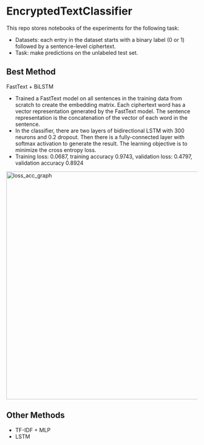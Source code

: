# EncryptedTextClassifier

This repo stores notebooks of the experiments for the following task:

- Datasets: each entry in the dataset starts with a binary label (0 or 1) followed by a sentence-level ciphertext. 
- Task: make predictions on the unlabeled test set.

## Best Method
FastText + BiLSTM
- Trained a FastText model on all sentences in the training data from scratch to create the embedding matrix. Each ciphertext word has a vector representation generated by the FastText model. The sentence representation is the concatenation of the vector of each word in the sentence.
- In the classifier, there are two layers of bidirectional LSTM with 300 neurons and 0.2 dropout. Then there is a fully-connected layer with softmax activation to generate the result. The learning objective is to minimize the cross entropy loss.
- Training loss: 0.0687, training accuracy 0.9743, validation loss: 0.4797, validation accuracy 0.8924
  
<img width="600" alt="loss_acc_graph" src="https://github.com/cherylcy/EncryptedTextClassifier/assets/55656554/2059f39d-c386-4bbb-a022-9d38ba00b0ba">

## Other Methods
- TF-IDF + MLP
- LSTM
